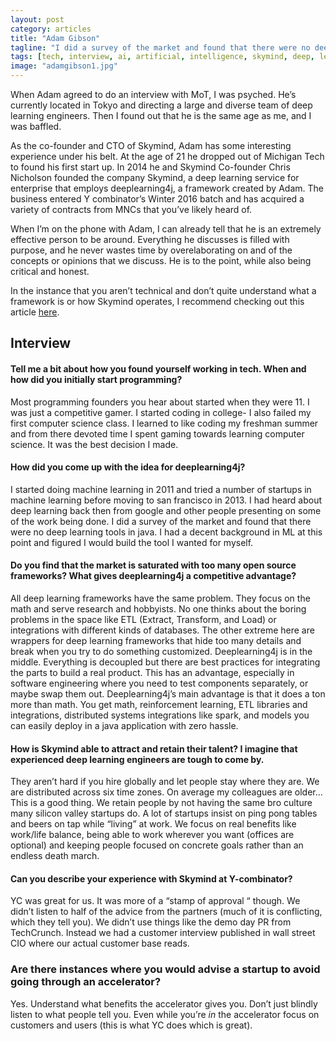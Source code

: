 ```yaml
---
layout: post
category: articles
title: "Adam Gibson"
tagline: "I did a survey of the market and found that there were no deep learning tools in java. I had a decent background in ML at this point and figured I would build the tool I wanted for myself."
tags: [tech, interview, ai, artificial, intelligence, skymind, deep, learning]
image: "adamgibson1.jpg"
---
```


When Adam agreed to do an interview with MoT, I was psyched. He’s currently located in Tokyo and directing a large and diverse team of deep learning engineers. Then I found out that he is the same age as me, and I was baffled.

As the co-founder and CTO of Skymind, Adam has some interesting experience under his belt. At the age of 21 he dropped out of Michigan Tech to found his first start up. In 2014 he and Skymind Co-founder Chris Nicholson founded the company Skymind, a deep learning service for enterprise that employs deeplearning4j, a framework created by Adam. The business entered Y combinator’s Winter 2016 batch and has acquired a variety of contracts from MNCs that you’ve likely heard of.

When I’m on the phone with Adam, I can already tell that he is an extremely effective person to be around. Everything he discusses is filled with purpose, and he never wastes time by overelaborating on and of the concepts or opinions that we discuss. He is to the point, while also being critical and honest.

In the instance that you aren’t technical and don’t quite understand what a framework is or how Skymind operates, I recommend checking out this article [here](https://www.wired.com/2014/06/skymind-deep-learning/).

## Interview

#### Tell me a bit about how you found yourself working in tech. When and how did you initially start programming?
Most programming founders you hear about started when they were  11. I was just a competitive gamer. I started coding in college- I also failed my first computer science class. I learned to like coding my freshman summer and from there devoted time I spent gaming towards learning computer science. It was the best decision I made.

#### How did you come up with the idea for deeplearning4j?
I started doing machine learning in 2011 and tried a number of startups in machine learning before moving to san francisco in 2013. I had heard about deep learning back then from google and other people presenting on some of the work being done. I did a survey of the market and found that there were no deep learning tools in java. I had a decent background in ML at this point and figured I would build the tool I wanted for myself.

#### Do you find that the market is saturated with too many open source frameworks? What gives deeplearning4j a competitive advantage?
All deep learning frameworks have the same problem. They focus on the math and serve research and hobbyists. No one thinks about the boring problems in the space like ETL (Extract, Transform, and Load) or integrations with different kinds of databases. The other extreme here are wrappers for deep learning frameworks that hide too many details and break when you try to do something customized.
Deeplearning4j is in the middle. Everything is decoupled but there are best practices for integrating the parts to build a real product. This has an advantage, especially in software engineering where you need to test components separately, or maybe swap them out.
Deeplearning4j’s main advantage is that it does a ton more than math. You get math, reinforcement learning, ETL libraries and integrations, distributed systems integrations like spark, and models you can easily deploy in a java application with zero hassle.

#### How is Skymind able to attract and retain their talent? I imagine that experienced deep learning engineers are tough to come by.
They aren’t hard if you hire globally and let people stay where they are. We are distributed across six time zones. On average my colleagues are older... This is a good thing.  We retain people by not having the same bro culture many silicon valley startups do. A lot of startups insist on ping pong tables and beers on tap while “living” at work. We focus on real  benefits like work/life balance, being able to work wherever you want (offices are optional) and keeping people focused on concrete goals rather than an endless death march.

#### Can you describe your experience with Skymind at Y-combinator?
YC was great for us. It was more of a “stamp of approval “ though. We didn’t listen to half of the advice from the partners (much of it is conflicting, which they tell you). We didn’t use  things like the demo day PR from TechCrunch. Instead we had a customer interview published in wall street CIO where our actual customer base reads.

### Are there instances where you would advise a startup to avoid going through an accelerator?
Yes. Understand what benefits the accelerator gives you. Don’t just blindly listen to what people tell you. Even while you’re *in* the accelerator focus on customers and users (this is what YC does which is great).
